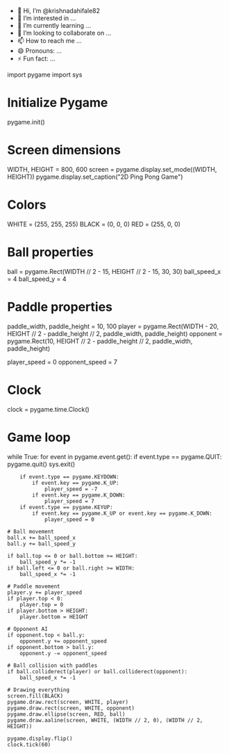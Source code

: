 - 👋 Hi, I’m @krishnadahifale82
- 👀 I’m interested in ...
- 🌱 I’m currently learning ...
- 💞️ I’m looking to collaborate on ...
- 📫 How to reach me ...
- 😄 Pronouns: ...
- ⚡ Fun fact: ...

<!---
krishnadahifale82/krishnadahifale82 is a ✨ special ✨ repository because its `README.md` (this file) appears on your GitHub profile.
You can click the Preview link to take a look at your changes.
--->
import pygame
import sys

# Initialize Pygame
pygame.init()

# Screen dimensions
WIDTH, HEIGHT = 800, 600
screen = pygame.display.set_mode((WIDTH, HEIGHT))
pygame.display.set_caption("2D Ping Pong Game")

# Colors
WHITE = (255, 255, 255)
BLACK = (0, 0, 0)
RED = (255, 0, 0)

# Ball properties
ball = pygame.Rect(WIDTH // 2 - 15, HEIGHT // 2 - 15, 30, 30)
ball_speed_x = 4
ball_speed_y = 4

# Paddle properties
paddle_width, paddle_height = 10, 100
player = pygame.Rect(WIDTH - 20, HEIGHT // 2 - paddle_height // 2, paddle_width, paddle_height)
opponent = pygame.Rect(10, HEIGHT // 2 - paddle_height // 2, paddle_width, paddle_height)

player_speed = 0
opponent_speed = 7

# Clock
clock = pygame.time.Clock()

# Game loop
while True:
    for event in pygame.event.get():
        if event.type == pygame.QUIT:
            pygame.quit()
            sys.exit()

        if event.type == pygame.KEYDOWN:
            if event.key == pygame.K_UP:
                player_speed = -7
            if event.key == pygame.K_DOWN:
                player_speed = 7
        if event.type == pygame.KEYUP:
            if event.key == pygame.K_UP or event.key == pygame.K_DOWN:
                player_speed = 0

    # Ball movement
    ball.x += ball_speed_x
    ball.y += ball_speed_y

    if ball.top <= 0 or ball.bottom >= HEIGHT:
        ball_speed_y *= -1
    if ball.left <= 0 or ball.right >= WIDTH:
        ball_speed_x *= -1

    # Paddle movement
    player.y += player_speed
    if player.top < 0:
        player.top = 0
    if player.bottom > HEIGHT:
        player.bottom = HEIGHT

    # Opponent AI
    if opponent.top < ball.y:
        opponent.y += opponent_speed
    if opponent.bottom > ball.y:
        opponent.y -= opponent_speed

    # Ball collision with paddles
    if ball.colliderect(player) or ball.colliderect(opponent):
        ball_speed_x *= -1

    # Drawing everything
    screen.fill(BLACK)
    pygame.draw.rect(screen, WHITE, player)
    pygame.draw.rect(screen, WHITE, opponent)
    pygame.draw.ellipse(screen, RED, ball)
    pygame.draw.aaline(screen, WHITE, (WIDTH // 2, 0), (WIDTH // 2, HEIGHT))

    pygame.display.flip()
    clock.tick(60)
